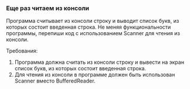 
### Еще раз читаем из консоли

Программа считывает из консоли строку и выводит список букв, из которых состоит введенная строка.
Не меняя функциональности программы, перепиши код с использованием Scanner для чтения из консоли.


Требования:
1.	Программа должна считать из консоли строку и вывести на экран список букв, из которых состоит введенная строка.
2.	Для чтения из консоли в программе должен быть использован Scanner вместо BufferedReader.


